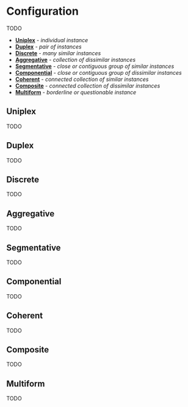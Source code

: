 # Configuration

TODO

- [**Uniplex**](#Uniplex) - _individual instance_
- [**Duplex**](#Duplex) - _pair of instances_
- [**Discrete**](#Discrete) - _many similar instances_
- [**Aggregative**](#aggregative) - _collection of dissimilar instances_
- [**Segmentative**](#segmentative) - _close or contiguous group of similar instances_
- [**Componential**](#componential) - _close or contiguous group of dissimilar instances_
- [**Coherent**](#coherent) - _connected collection of similar instances_
- [**Composite**](#composite) - _connected collection of dissimilar instances_
- [**Multiform**](#multiform) - _borderline or questionable instance_
## Uniplex

TODO

## Duplex

TODO

## Discrete

TODO

## Aggregative

TODO

## Segmentative

TODO

## Componential

TODO

## Coherent

TODO

## Composite

TODO

## Multiform

TODO


